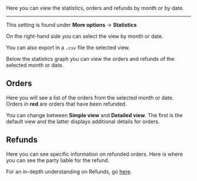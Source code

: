 <div class="alert mt-3 alert-info" role="alert">
Here you can view the statistics, orders and refunds by month or by date.<hr>
This setting is found under <strong>More options</strong> → <span><i class="fa fa-bar-chart" aria-hidden="true"></i> <strong>Statistics</strong></span>
</div>

On the right-hand side you can select the view by month or date.

You can also export in a `.csv` file the selected view.

Below the statistics graph you can view the orders and refunds of the selected month or date.

## Orders

Here you will see a list of the orders from the selected month or date.
Orders in **red** are orders that have been refunded. 

You can change between **Simple view** and **Detailed view**. 
The first is the default view and the latter displays additional details for orders.

## Refunds 

Here you can see specific information on refunded orders. 
Here is where you can see the party liable for the refund. 

For an in-depth understanding on Refunds, go [here](../../orders/refunds/).